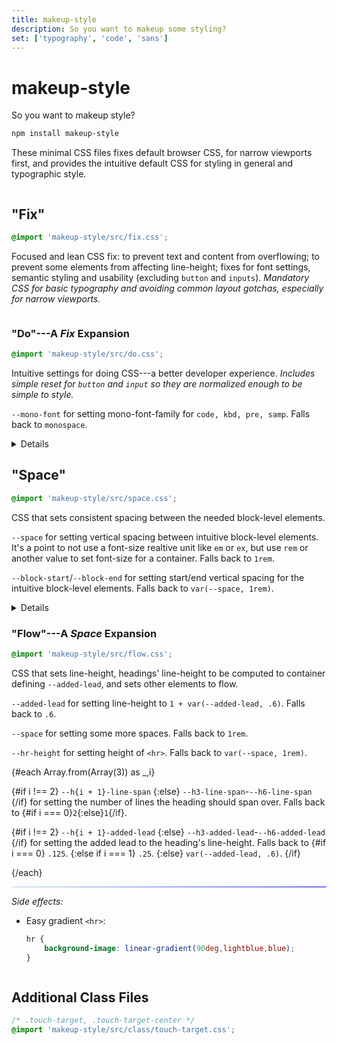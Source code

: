```yaml
---
title: makeup-style
description: So you want to makeup some styling?
set: ['typography', 'code', 'sans']
---
```


# makeup-style

So you want to makeup style?

```sh
npm install makeup-style
```

These minimal CSS files fixes default browser CSS, for narrow viewports first, and provides the intuitive default CSS for styling in general and typographic style.

<div class="grid">
<section>

## "Fix"

```css
@import 'makeup-style/src/fix.css';
```

Focused and lean CSS fix: to prevent text and content from overflowing; to prevent some elements from affecting line-height; fixes for font settings, semantic styling and usability (excluding `button` and `inputs`). *Mandatory CSS for basic typography and avoiding common layout gotchas, especially for narrow viewports.*

</section>
<section>

### "Do"---A <cite>Fix</cite> Expansion

```css
@import 'makeup-style/src/do.css';
```

Intuitive settings for doing CSS---a better developer experience. *Includes simple reset for `button` and `input` so they are normalized enough to be simple to style.*

`--mono-font` for setting mono-font-family for `code, kbd, pre, samp`. Falls back to `monospace`.

<Details>
<span slot="summary">Example</span>

```css
:root {
	--mono-font: ui-monospace, SFMono-Regular, Menlo, Monaco, Consolas, Liberation Mono, Courier New, monospace;
}
```

</Details>

</section>
<section>

## "Space"

```css
@import 'makeup-style/src/space.css';
```

CSS that sets consistent spacing between the needed block-level elements.

`--space` for setting vertical spacing between intuitive block-level elements. It's a point to not use a font-size realtive unit like `em` or `ex`, but use `rem` or another value to set font-size for a container. Falls back to `1rem`.

`--block-start`/`--block-end` for setting start/end vertical spacing for the intuitive block-level elements. Falls back to `var(--space, 1rem)`.

<Details>
<span slot="summary">Example</span>


```css
:root {
	--font-size: clamp(
		1rem, 4.8vw, 1.3rem
	);
}

.content {
	--space: var(--font-size);
	font-size: var(--font-size);
}

@media (min-width: 900px) {
	:root {
		--font-size: 1.1rem;
	}
}
```

</Details>
</section>
<section>

### "Flow"---A <cite>Space</cite> Expansion

```css
@import 'makeup-style/src/flow.css';
```

CSS that sets line-height, headings' line-height to be computed to container defining `--added-lead`, and sets other elements to flow.

`--added-lead` for setting line-height to `1 + var(--added-lead, .6)`. Falls back to `.6`.

`--space` for setting some more spaces. Falls back to `1rem`.

`--hr-height` for setting height of `<hr>`. Falls back to `var(--space, 1rem)`.

{#each Array.from(Array(3)) as _,i}

<p>
	{#if i !== 2}
		<code>--h{i + 1}-line-span</code>
	{:else}
		<code>--h3-line-span</code>-<code>--h6-line-span</code>
	{/if}
	for setting the number of lines the heading should span over. Falls back to 
	{#if i === 0}<code>2</code>{:else}<code>1</code>{/if}.
</p>

<p>
	{#if i !== 2}
		<code>--h{i + 1}-added-lead</code>
	{:else}
		<code>--h3-added-lead</code>-<code>--h6-added-lead</code>
	{/if}
	for setting the added lead to the heading's line-height. Falls back to
	{#if i === 0}
		<code>.125</code>.
	{:else if i === 1}
		<code>.25</code>.
	{:else}
		<code>var(--added-lead, .6)</code>.
	{/if}
</p>

{/each}

---

*Side effects:*

- Easy gradient `<hr>`:

	```css
	hr {
		background-image: linear-gradient(90deg,lightblue,blue);
	}
	```

</div>

## Additional Class Files

```css
/* .touch-target, .touch-target-center */
@import 'makeup-style/src/class/touch-target.css';
```

<style>
	hr {
		background-image: linear-gradient(90deg,lightblue,blue);
	}

	@media (min-width: 600px) {
		.grid {
			display: flex;
			flex-direction: column;
			width: 100%;
		}

		.grid section {
			width: calc(100% - min(5em, var(--view-inline)));
			max-width: var(--content-width);
		}

		.grid section:nth-of-type(even) {
			align-self: flex-end;
		}
	}
</style>

<script>
 	import Details from '/src/libs/Details.svelte';
</script>
